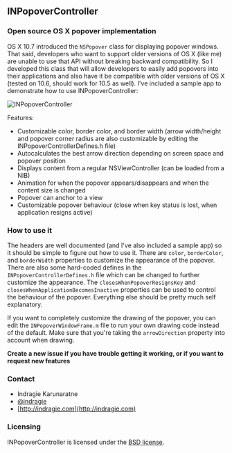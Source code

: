 ## INPopoverController
### Open source OS X popover implementation

OS X 10.7 introduced the `NSPopover` class for displaying popover windows. That said, developers who want to support older versions of OS X (like me) are unable to use that API without breaking backward compatibility. So I developed this class that will allow developers to easily add popovers into their applications and also have it be compatible with older versions of OS X (tested on 10.6, should work for 10.5 as well). I've included a sample app to demonstrate how to use INPopoverController:

![INPopoverController](https://raw.github.com/indragiek/INPopoverController/master/screenshot.png)

Features:

- Customizable color, border color, and border width (arrow width/height and popover corner radius are also customizable by editing the INPopoverControllerDefines.h file)
- Autocalculates the best arrow direction depending on screen space and popover position
- Displays content from a regular NSViewController (can be loaded from a NIB)
- Animation for when the popover appears/disappears and when the content size is changed
- Popover can anchor to a view
- Customizable popover behaviour (close when key status is lost, when application resigns active)

### How to use it

The headers are well documented (and I've also included a sample app) so it should be simple to figure out how to use it. There are `color`, `borderColor`, and `borderWidth` properties to customize the appearance of the popover. There are also some hard-coded defines in the `INPopoverControllerDefines.h` file which can be changed to further customize the appearance. The `closesWhenPopoverResignsKey` and `closesWhenApplicationBecomesInactive` properties can be used to control the behaviour of the popover. Everything else should be pretty much self explanatory. 

If you want to completely customize the drawing of the popover, you can edit the `INPopoverWindowFrame.m` file to run your own drawing code instead of the default. Make sure that you're taking the `arrowDirection` property into account when drawing. 

**Create a new issue if you have trouble getting it working, or if you want to request new features**

### Contact

* Indragie Karunaratne
* [@indragie](http://twitter.com/indragie)
* [http://indragie.com](http://indragie.com)

### Licensing

INPopoverController is licensed under the [BSD license](http://www.opensource.org/licenses/bsd-license.php).